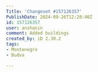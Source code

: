 ```yaml
---
Title: 'Changeset #157126357'
PublishDate: 2024-09-26T12:28:46Z
id: 157126357
user: anshanin
comment: Added buildings
created_by: iD 2.30.2
tags:
- Montenegro
- Budva

---
```

